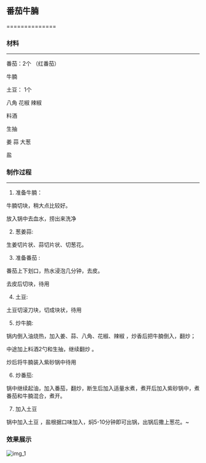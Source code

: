 ## 番茄牛腩
==============

### 材料
----------------

  番茄：2个 （红番茄）
  
  牛腩
  
  土豆： 1个
  
  八角 花椒 辣椒
  
  料酒
  
  生抽
  
  姜 蒜 大葱
  
  盐
  
### 制作过程
----------------
1. 准备牛腩：

  牛腩切块，稍大点比较好。
  
  放入锅中去血水，捞出来洗净
  
2. 葱姜蒜:

  生姜切片状、蒜切片状、切葱花。
    
3. 准备番茄 :

  番茄上下划口，热水浸泡几分钟，去皮。
  
  去皮后切块，待用
  
  
4. 土豆:

  土豆切滚刀块，切成块状，待用
  
  
5. 炒牛腩:

  锅内倒入油烧热，加入姜、蒜、八角、花椒、辣椒 ，炒香后把牛腩倒入，翻炒；
  
  中途加上料酒2勺和生抽，继续翻炒 。
  
  炒后将牛腩装入紫砂锅中待用
  
  
6. 炒番茄:

  锅中继续起油，加入番茄，翻炒，断生后加入适量水煮，煮开后加入紫砂锅中，煮番茄和牛腩混合，煮开。
  
7. 加入土豆

  锅中加入土豆 ，盐根据口味加入，焖5-10分钟即可出锅，出锅后撒上葱花。~
  
  
### 效果展示

  ![img_1](https://github.com/zhanglaplace/cookingMaster/blob/master/%E5%8F%AF%E4%B9%90%E9%B8%A1%E7%BF%85/imgs/1.jpg)

  
  
  
  